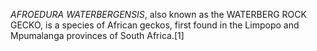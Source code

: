 _AFROEDURA WATERBERGENSIS_, also known as the WATERBERG ROCK GECKO, is a species of African geckos, first found in the Limpopo and Mpumalanga provinces of South Africa.[1]
